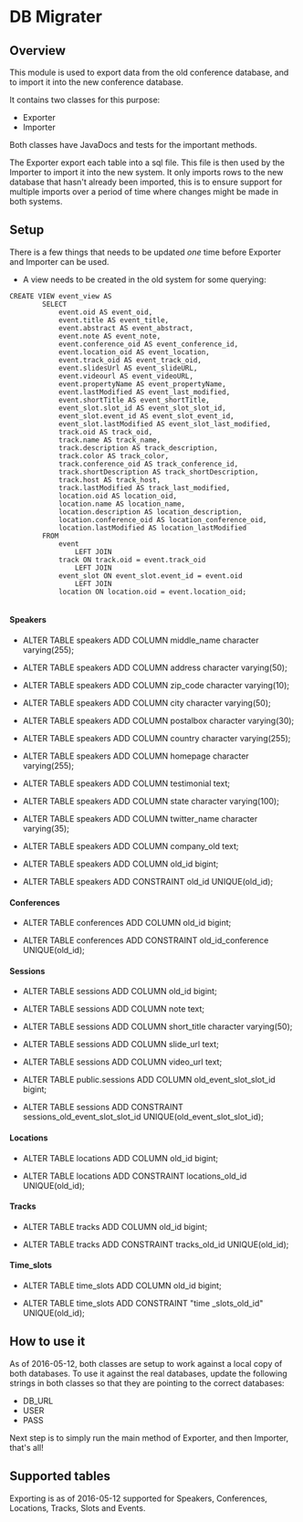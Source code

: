 # DB Migrater
## Overview
This module is used to export data from the old conference database, and to import it into the new conference database.

It contains two classes for this purpose:

* Exporter
* Importer


Both classes have JavaDocs and tests for the important methods.

The Exporter export each table into a sql file. This file is then used by the Importer to import it into the new system. It only imports rows to the new database that hasn't already been imported, this is to ensure support for multiple imports over a period of time where changes might be made in both systems.

## Setup
There is a few things that needs to be updated *one* time before Exporter and Importer can be used.

* A view needs to be created in the old system for some querying:

```
CREATE VIEW event_view AS
        SELECT 
            event.oid AS event_oid,
            event.title AS event_title,
            event.abstract AS event_abstract,
            event.note AS event_note,
            event.conference_oid AS event_conference_id,
            event.location_oid AS event_location,
            event.track_oid AS event_track_oid,
            event.slidesUrl AS event_slideURL,
            event.videourl AS event_videoURL,
            event.propertyName AS event_propertyName,
            event.lastModified AS event_last_modified,
            event.shortTitle AS event_shortTitle,
            event_slot.slot_id AS event_slot_slot_id,
            event_slot.event_id AS event_slot_event_id,
            event_slot.lastModified AS event_slot_last_modified,
            track.oid AS track_oid,
            track.name AS track_name,
            track.description AS track_description,
            track.color AS track_color,
            track.conference_oid AS track_conference_id,
            track.shortDescription AS track_shortDescription,
            track.host AS track_host,
            track.lastModified AS track_last_modified,
            location.oid AS location_oid,
            location.name AS location_name,
            location.description AS location_description,
            location.conference_oid AS location_conference_oid,
            location.lastModified AS location_lastModified
        FROM
            event
                LEFT JOIN
            track ON track.oid = event.track_oid
                LEFT JOIN
            event_slot ON event_slot.event_id = event.oid
                LEFT JOIN
            location ON location.oid = event.location_oid;
            
```

#### Speakers
* ALTER TABLE speakers ADD COLUMN middle_name character varying(255);
* ALTER TABLE speakers ADD COLUMN address character varying(50);
* ALTER TABLE speakers ADD COLUMN zip_code character varying(10);
* ALTER TABLE speakers ADD COLUMN city character varying(50);
* ALTER TABLE speakers ADD COLUMN postalbox character varying(30);
* ALTER TABLE speakers ADD COLUMN country character varying(255);
* ALTER TABLE speakers ADD COLUMN homepage character varying(255);
* ALTER TABLE speakers ADD COLUMN testimonial text;
* ALTER TABLE speakers ADD COLUMN state character varying(100);
* ALTER TABLE speakers ADD COLUMN twitter_name character varying(35);
* ALTER TABLE speakers ADD COLUMN company_old text;
* ALTER TABLE speakers ADD COLUMN old_id bigint;


* ALTER TABLE speakers
  ADD CONSTRAINT old_id UNIQUE(old_id);

#### Conferences
* ALTER TABLE conferences ADD COLUMN old_id bigint;


* ALTER TABLE conferences
  ADD CONSTRAINT old_id_conference UNIQUE(old_id);

#### Sessions
* ALTER TABLE sessions ADD COLUMN old_id bigint;
* ALTER TABLE sessions ADD COLUMN note text;
* ALTER TABLE sessions ADD COLUMN short_title character varying(50);
* ALTER TABLE sessions ADD COLUMN slide_url text;
* ALTER TABLE sessions ADD COLUMN video_url text;
* ALTER TABLE public.sessions ADD COLUMN old_event_slot_slot_id bigint;


* ALTER TABLE sessions
    ADD CONSTRAINT sessions_old_event_slot_slot_id UNIQUE(old_event_slot_slot_id);

#### Locations
* ALTER TABLE locations ADD COLUMN old_id bigint;


* ALTER TABLE locations
    ADD CONSTRAINT locations_old_id UNIQUE(old_id);

#### Tracks
* ALTER TABLE tracks ADD COLUMN old_id bigint;


* ALTER TABLE tracks
    ADD CONSTRAINT tracks_old_id UNIQUE(old_id);

#### Time_slots
* ALTER TABLE time_slots ADD COLUMN old_id bigint;


* ALTER TABLE time_slots
    ADD CONSTRAINT "time _slots_old_id" UNIQUE(old_id);

## How to use it
As of 2016-05-12, both classes are setup to work against a local copy of both databases.
To use it against the real databases, update the following strings in both classes so that they are pointing to the correct databases:

* DB_URL
* USER 
* PASS

Next step is to simply run the main method of Exporter, and then Importer, that's all!

## Supported tables
Exporting is as of 2016-05-12 supported for Speakers, Conferences, Locations, Tracks, Slots and Events. 



